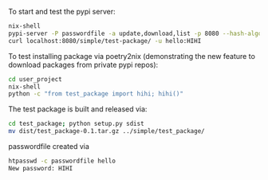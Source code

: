 To start and test the pypi server:
```sh
nix-shell
pypi-server -P passwordfile -a update,download,list -p 8080 --hash-algo sha256 ./simple &
curl localhost:8080/simple/test-package/ -u hello:HIHI
```

To test installing package via poetry2nix (demonstrating the new feature to download packages from private pypi repos):
```sh
cd user_project
nix-shell
python -c "from test_package import hihi; hihi()"
```

The test package is built and released via:
```sh
cd test_package; python setup.py sdist
mv dist/test_package-0.1.tar.gz ../simple/test_package/
```

passwordfile created via
```sh
htpasswd -c passwordfile hello
New password: HIHI
```
